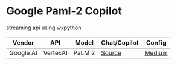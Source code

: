 # Google Paml-2 Copilot
streaming api using wxpython



| Vendor   | API| Model   | Chat/Copilot | Config |
|------------|------------|------------|------------|------------|
| Google AI| VertexAI| PaLM 2| [Source](https://github.com/myaichat/wxchat/blob/google_palm_copilot/google_palm_copilot.py)| [Medium](https://medium.com/p/ec1b62354bfa)|


